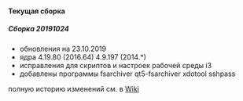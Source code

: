 
#### Текущая сборка
##### Сборка 20191024

* обновления на 23.10.2019
* ядра 4.19.80 (2016.64) 4.9.197 (2014.*)
* исправления для скриптов и настроек рабочей среды i3
* добавлены программы fsarchiver qt5-fsarchiver xdotool sshpass

полную историю изменений см. в [Wiki](https://github.com/magos-linux/magos-linux/wiki/История)
